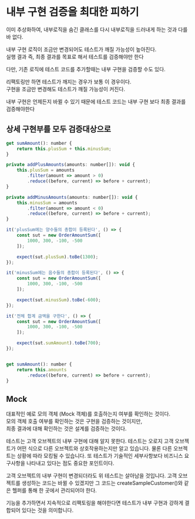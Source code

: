 # 내부 구현 검증을 최대한 피하기

이미 추상화하여, 내부로직을 숨긴 클래스를 다시 내부로직을 드러내게 하는 것과 다를 바 없다.  


내부 구현 로직이 조금만 변경되어도 테스트가 깨질 가능성이 높아진다.  
실행 결과 즉, 최종 결과를 목표로 해서 테스트를 검증해야만 한다

다만, 기존 로직에 테스트 코드를 추가할때는 내부 구현을 검증할 수도 있다.  

리팩토링만 하면 테스트가 깨지는 경우가 보통 이 경우이다.  
구현을 조금만 변경해도 테스트가 깨질 가능성이 커진다.  

내부 구현은 언제든지 바뀔 수 있기 때문에 테스트 코드는 내부 구현 보다 최종 결과를 검증해야한다  

## 상세 구현부를 모두 검증대상으로

```javascript
get sumAmount(): number {
    return this.plusSum + this.minusSum;
}

private addPlusAmounts(amounts: number[]): void {
    this.plusSum = amounts
        .filter(amount => amount > 0)
        .reduce((before, current) => before + current);
}

private addMinusAmounts(amounts: number[]): void {
    this.minusSum = amounts
        .filter(amount => amount < 0)
        .reduce((before, current) => before + current);
}
```

```javascript
it('plusSum에는 양수들의 총합이 등록된다', () => {
    const sut = new OrderAmountSum([
        1000, 300, -100, -500
    ]);

    expect(sut.plusSum).toBe(1300);
});

it('minusSum에는 음수들의 총합이 등록된다', () => {
    const sut = new OrderAmountSum([
        1000, 300, -100, -500
    ]);

    expect(sut.minusSum).toBe(-600);
});

it('전체 합계 금액을 구한다', () => {
    const sut = new OrderAmountSum([
        1000, 300, -100, -500
    ]);

    expect(sut.sumAmount).toBe(700);
});

```

```javascript

get sumAmount(): number {
    return this.amounts
        .reduce((before, current) => before + current);
}
```
## Mock 
대표적인 예로 모의 객체 (Mock 객체)를 호출하는지 여부를 확인하는 것이다.  
모의 객체 호출 여부를 확인하는 것은 구현을 검증하는 것이지만,  
최종 결과에 대해 확인하는 것은 설계를 검증하는 것이다.

테스트는 고객 오브젝트의 내부 구현에 대해 알지 못한다. 
테스트는 오로지 고객 오브젝트가 어떤 식으로 다른 오브젝트와 상호작용하는지만 알고 있습니다. 물론 다른 오브젝트는 상황에 따라 모킹될 수 있습니다. 또 테스트가 기술적인 세부사항보다 비즈니스 요구사항을 나타내고 있다는 점도 중요한 포인트이다.

고객 오브젝트의 내부 구현이 변경되더라도 위 테스트는 살아남을 것입니다. 고객 오브젝트를 생성하는 코드는 바뀔 수 있겠지만 그 코드는 createSampleCustomer()와 같은 헬퍼를 통해 한 곳에서 관리되어야 한다.

기능을 추가하면서 지속적으로 리팩토링을 해야한다면 테스트가 내부 구현과 강하게 결합되어 있다는 것을 의미합니다.
